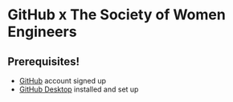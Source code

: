 # GitHub x The Society of Women Engineers

## Prerequisites!
* [GitHub]([url](https://github.com/)) account signed up
* [GitHub Desktop]([url](https://github.com/apps/desktop)) installed and set up 
